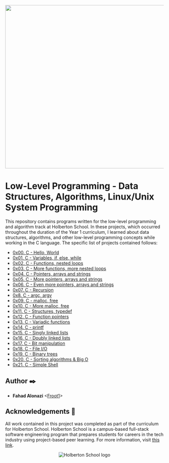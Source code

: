 <p align="center">
<img width="520" align="center" altlt="Image" src="https://github.com/user-attachments/assets/0a8a4774-2f9a-498b-a063-58fcaee9d15b" />
</p>


# Low-Level Programming - Data Structures, Algorithms, Linux/Unix System Programming

This repository contains programs written for the low-level programming and
algorithm track at Holberton School. In these projects, which  occurred
throughout the duration of the Year 1 curriculum, I learned about data
structures, algorithms, and other low-level programming concepts while
working in the C language. The specific list of projects contained follows:

* [0x00. C - Hello, World](./0x00-hello_world)
* [0x01. C - Variables, if, else, while](./0x01-variables_if_else_while)
* [0x02. C - Functions, nested loops](./0x02-functions_nested_loops)
* [0x03. C - More functions, more nested loops](./0x03-more_functions_nested_loops)
* [0x04. C - Pointers, arrays and strings](./0x04-pointers_arrays_strings)
* [0x05. C - More pointers, arrays and strings](./0x05-pointers_arrays_strings)
* [0x06. C - Even more pointers, arrays and strings](./0x06-pointers_arrays_strings)
* [0x07. C - Recursion](./0x07-recursion)
* [0x8. C - argc, argv](./0x08-argc_argv)
* [0x09. C - malloc, free](./0x09-malloc_free)
* [0x10. C - More malloc, free](./0x10-more_malloc_free)
* [0x11. C - Structures, typedef](./0x11-structures_typedef)
* [0x12. C - Function pointers](./0x12-function_pointers)
* [0x13. C - Variadic functions](./0x13-variadic_functions)
* [0x14. C - printf](./0x14-printf)
* [0x15. C - Singly linked lists](./0x15-singly_linked_lists)
* [0x16. C - Doubly linked lists](./0x16-doubly_linked_lists)
* [0x17. C - Bit manipulation](./0x17-bit_manipulation)
* [0x18. C - File I/O](./0x18-file_io)
* [0x19. C - Binary trees](./0x19-binary_trees)
* [0x20. C - Sorting algorithms & Big O](./0x20-sorting_algorithms)
* [0x21. C - Simple Shell](./0x21-simple_shell)

## Author :black_nib:

* __Fahad Alonazi__ <[Froot1](https://github.com/Froot1)>

## Acknowledgements :pray:

All work contained in this project was completed as part of the curriculum for
Holberton School. Holberton School is a campus-based full-stack software
engineering program that prepares students for careers in the tech industry
using project-based peer learning. For more information, visit
[this link](https://www.holbertonschool.com/).

<p align="center">
  <img
    src="https://cdn.prod.website-files.com/6105315644a26f77912a1ada/63eea844ae4e3022154e2878_Holberton-p-500.png"
    alt="Holberton School logo">
</p>

